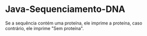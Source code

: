 # Java-Sequenciamento-DNA

 Se a sequência contém uma proteína, ele imprime a proteína, caso contrário, ele imprime "Sem proteína".
